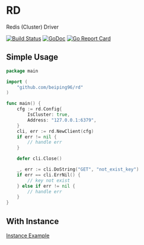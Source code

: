 # RD

Redis (Cluster) Driver

[![Build Status](https://travis-ci.com/beiping96/rd.svg?branch=master)](https://travis-ci.com/beiping96/rd)
[![GoDoc](https://godoc.org/github.com/beiping96/rd?status.svg)](https://godoc.org/github.com/beiping96/rd)
[![Go Report Card](https://goreportcard.com/badge/github.com/beiping96/rd)](https://goreportcard.com/report/github.com/beiping96/rd)

## Simple Usage

``` go
package main

import (
    "github.com/beiping96/rd"
)

func main() {
    cfg := rd.Config{
        IsCluster: true,
        Address: "127.0.0.1:6379",
    }
    cli, err := rd.NewClient(cfg)
    if err != nil {
        // handle err
    }

    defer cli.Close()

    _, err := cli.DoString("GET", "not_exist_key")
    if err == cli.ErrNil() {
        // key not exist
    } else if err != nil {
        // handle err
    }
}
```

## With Instance

[Instance Example](https://github.com/beiping96/rd/blob/master/example/redis.go)
